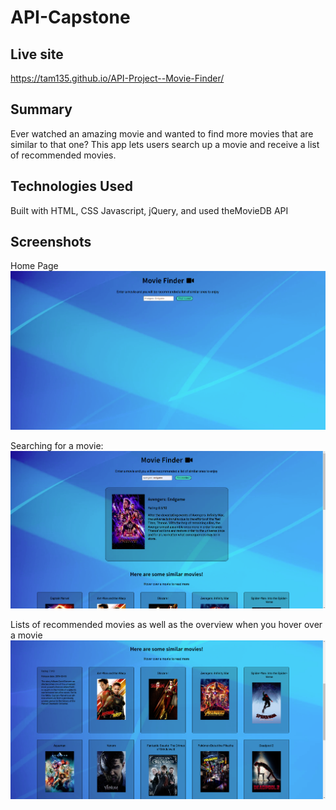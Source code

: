 # API-Capstone


## Live site
https://tam135.github.io/API-Project--Movie-Finder/

## Summary
Ever watched an amazing movie and wanted to find more movies that are similar to that one? This app lets users search up a movie and receive a list of recommended movies.

## Technologies Used
Built with HTML, CSS Javascript, jQuery, and used theMovieDB API

## Screenshots

Home Page
![Home Page](screenshot1.png?raw=true)

Searching for a movie:
![Home Page](screenshot2.png?raw=true)

Lists of recommended movies as well as the overview when you hover over a movie
![Home Page](screenshot3.png?raw=true)

